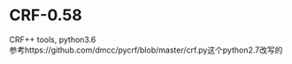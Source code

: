 # CRF-0.58
CRF++ tools, python3.6  
参考https://github.com/dmcc/pycrf/blob/master/crf.py这个python2.7改写的

